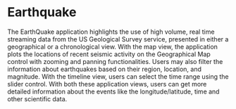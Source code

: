 ﻿# Earthquake

The EarthQuake application highlights the use of high volume, real time streaming data from the US Geological Survey service, presented in either a geographical or a chronological view. With the map view, the application plots the locations of recent seismic activity on the Geographical Map control with zooming and panning functionalities. Users may also filter the information about earthquakes based on their region, location, and magnitude. With the timeline view, users can select the time range using the slider control. With both these application views, users can get more detailed information about the events like the longitude/latitude, time and other scientific data.